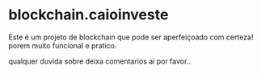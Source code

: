 # blockchain.caioinveste

Este é um projeto de blockchain que pode ser aperfeiçoado com certeza! porem muito funcional e pratico.

qualquer duvida sobre deixa comentarios ai por favor..

